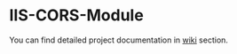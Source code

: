 IIS-CORS-Module
===============

You can find detailed project documentation in [wiki](https://github.com/TeamSpark/IIS-CORS-Module/wiki) section.
